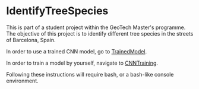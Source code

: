 # IdentifyTreeSpecies
This is part of a student project within the GeoTech Master's programme. The objective of this project is to identify different tree species in the streets of Barcelona, Spain.

In order to use a trained CNN model, go to [TrainedModel](https://github.com/EftyK/TrainedModel).

In order to train a model by yourself, navigate to [CNNTraining](https://github.com/EftyK/IdentifyTreeSpecies/tree/master/CNNTraining).

Following these instructions will require bash, or a bash-like console environment.
